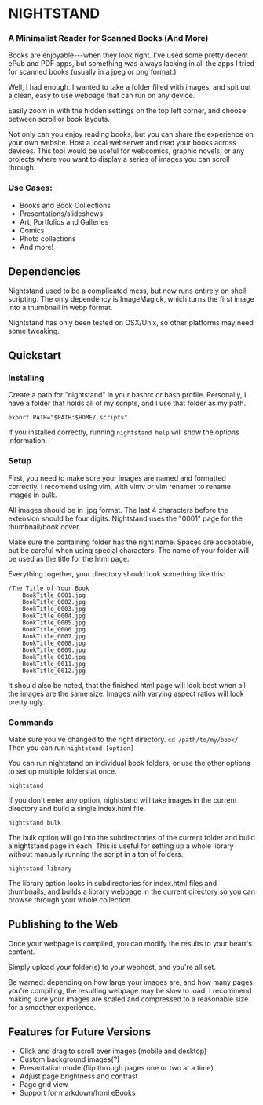 # NIGHTSTAND
### A Minimalist Reader for Scanned Books (And More)

Books are enjoyable---when they look right. I've used some
pretty decent ePub and PDF apps, but something was always
lacking in all the apps I tried for scanned books (usually
in a jpeg or png format.)

Well, I had enough. I wanted to take a folder filled with images,
and spit out a clean, easy to use webpage that can run on any device.

Easily zoom in with the hidden settings on the top left
corner, and choose between scroll or book layouts.

Not only can you enjoy reading books, but you can share the
experience on your own website. Host a local webserver and read
your books across devices. This tool would be useful
for webcomics, graphic novels, or any projects where you
want to display a series of images you can scroll through.

### Use Cases:

- Books and Book Collections
- Presentations/slideshows
- Art, Portfolios and Galleries
- Comics
- Photo collections
- And more!

## Dependencies

Nightstand used to be a complicated mess, but now runs entirely
on shell scripting. The only dependency is ImageMagick, which turns the first image into a thumbnail in webp format.

Nightstand has only been tested on OSX/Unix, so other platforms
may need some tweaking.

## Quickstart

### Installing

Create a path for "nightstand" in your bashrc or bash profile. Personally, I have a folder that holds all of my scripts, and I use that folder as my path.

```
export PATH="$PATH:$HOME/.scripts"
```
If you installed correctly, running ```nightstand help``` will show the options information.

### Setup

First, you need to make sure your images are named and formatted correctly. I recomend using vim, with vimv or vim renamer to rename images in bulk.

All images should be in .jpg format. The last 4 characters before the extension should be four digits. Nightstand uses the "0001" page for the thumbnail/book cover.

Make sure the containing folder has the right name. Spaces are acceptable, but be careful when using special characters. The name of your folder will be used as the title for the html page.

Everything together, your directory should look something like this:

```
/The Title of Your Book
    BookTitle_0001.jpg
    BookTitle_0002.jpg
    BookTitle_0003.jpg
    BookTitle_0004.jpg
    BookTitle_0005.jpg
    BookTitle_0006.jpg
    BookTitle_0007.jpg
    BookTitle_0008.jpg
    BookTitle_0009.jpg
    BookTitle_0010.jpg
    BookTitle_0011.jpg
    BookTitle_0012.jpg
```

It should also be noted, that the finished html page will look best when all the images are the same size. Images with varying aspect ratios will look pretty ugly.

### Commands

Make sure you've changed to the right directory. ```cd /path/to/my/book/``` Then you can run ```nightstand [option]```

You can run nightstand on individual book folders, or use the other options to set up multiple folders at once.

```
nightstand
```

If you don't enter any option, nightstand will take images in the current directory and build a single index.html file.

```
nightstand bulk
```

The bulk option will go into the subdirectories of the current folder and build a nightstand page in each. This is useful for setting up a whole library without manually running the script in a ton of folders.

```
nightstand library
```

The library option looks in subdirectories for index.html files and thumbnails, and builds a library webpage in the current directory so you can browse through your whole collection.


## Publishing to the Web

Once your webpage is compiled, you can modify the results to
your heart's content.

Simply upload your folder(s) to your webhost, and you're all set.

Be warned: depending on how large your images are, and how
many pages you're compiling, the resulting webpage may be
slow to load. I recommend making sure your images are scaled
and compressed to a reasonable size for a smoother
experience.


## Features for Future Versions

- Click and drag to scroll over images (mobile and desktop)
- Custom background images(?)
- Presentation mode (flip through pages one or two at a time)
- Adjust page brightness and contrast
- Page grid view
- Support for markdown/html eBooks
